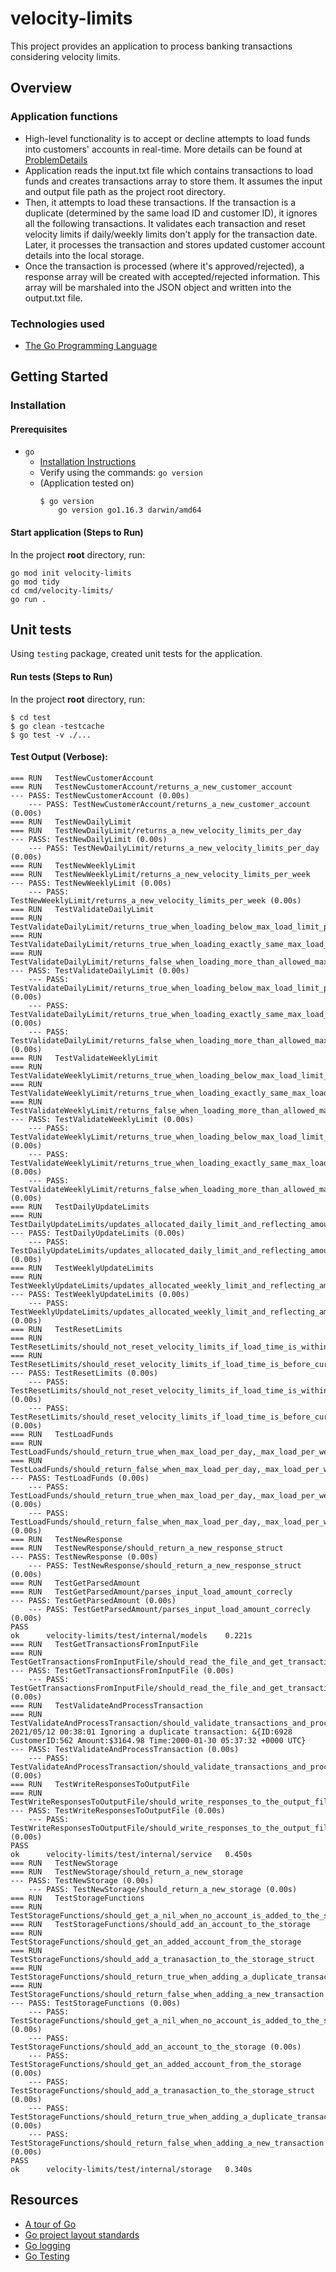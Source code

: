# velocity-limits
 
This project provides an application to process banking transactions considering velocity limits.

## Overview

### Application functions

- High-level functionality is to accept or decline attempts to load funds into customers' accounts in real-time. More details can be found at [ProblemDetails](docs/ProblemDetails.md)
- Application reads the input.txt file which contains transactions to load funds and creates transactions array to store them. It assumes the input and output file path as the project root directory.
- Then, it attempts to load these transactions. If the transaction is a duplicate (determined by the same load ID and customer ID), it ignores all the following transactions. It validates each transaction and reset velocity limits if daily/weekly limits don't apply for the transaction date. Later, it processes the transaction and stores updated customer account details into the local storage.
- Once the transaction is processed (where it's approved/rejected), a response array will be created with accepted/rejected information. This array will be marshaled into the JSON object and written into the output.txt file.

### Technologies used

- [The Go Programming Language](https://golang.org)

## Getting Started

### Installation

#### Prerequisites
- `go`
    - [Installation Instructions](https://golang.org/doc/install)
    - Verify using the commands: `go version`
    - (Application tested on)
        ```
        $ go version
            go version go1.16.3 darwin/amd64
        ```

#### Start application (Steps to Run)

In the project **root** directory, run:
```
go mod init velocity-limits
go mod tidy
cd cmd/velocity-limits/
go run .
```

## Unit tests

Using `testing` package, created unit tests for the application.

#### Run tests (Steps to Run)

In the project **root** directory, run:
```
$ cd test
$ go clean -testcache
$ go test -v ./...
```

#### Test Output (Verbose):
```
=== RUN   TestNewCustomerAccount
=== RUN   TestNewCustomerAccount/returns_a_new_customer_account
--- PASS: TestNewCustomerAccount (0.00s)
    --- PASS: TestNewCustomerAccount/returns_a_new_customer_account (0.00s)
=== RUN   TestNewDailyLimit
=== RUN   TestNewDailyLimit/returns_a_new_velocity_limits_per_day
--- PASS: TestNewDailyLimit (0.00s)
    --- PASS: TestNewDailyLimit/returns_a_new_velocity_limits_per_day (0.00s)
=== RUN   TestNewWeeklyLimit
=== RUN   TestNewWeeklyLimit/returns_a_new_velocity_limits_per_week
--- PASS: TestNewWeeklyLimit (0.00s)
    --- PASS: TestNewWeeklyLimit/returns_a_new_velocity_limits_per_week (0.00s)
=== RUN   TestValidateDailyLimit
=== RUN   TestValidateDailyLimit/returns_true_when_loading_below_max_load_limit_per_day
=== RUN   TestValidateDailyLimit/returns_true_when_loading_exactly_same_max_load_limit_per_day
=== RUN   TestValidateDailyLimit/returns_false_when_loading_more_than_allowed_max_load_limit_per_day
--- PASS: TestValidateDailyLimit (0.00s)
    --- PASS: TestValidateDailyLimit/returns_true_when_loading_below_max_load_limit_per_day (0.00s)
    --- PASS: TestValidateDailyLimit/returns_true_when_loading_exactly_same_max_load_limit_per_day (0.00s)
    --- PASS: TestValidateDailyLimit/returns_false_when_loading_more_than_allowed_max_load_limit_per_day (0.00s)
=== RUN   TestValidateWeeklyLimit
=== RUN   TestValidateWeeklyLimit/returns_true_when_loading_below_max_load_limit_per_week
=== RUN   TestValidateWeeklyLimit/returns_true_when_loading_exactly_same_max_load_limit_per_week
=== RUN   TestValidateWeeklyLimit/returns_false_when_loading_more_than_allowed_max_load_limit_per_week
--- PASS: TestValidateWeeklyLimit (0.00s)
    --- PASS: TestValidateWeeklyLimit/returns_true_when_loading_below_max_load_limit_per_week (0.00s)
    --- PASS: TestValidateWeeklyLimit/returns_true_when_loading_exactly_same_max_load_limit_per_week (0.00s)
    --- PASS: TestValidateWeeklyLimit/returns_false_when_loading_more_than_allowed_max_load_limit_per_week (0.00s)
=== RUN   TestDailyUpdateLimits
=== RUN   TestDailyUpdateLimits/updates_allocated_daily_limit_and_reflecting_amount_will_be_reduced
--- PASS: TestDailyUpdateLimits (0.00s)
    --- PASS: TestDailyUpdateLimits/updates_allocated_daily_limit_and_reflecting_amount_will_be_reduced (0.00s)
=== RUN   TestWeeklyUpdateLimits
=== RUN   TestWeeklyUpdateLimits/updates_allocated_weekly_limit_and_reflecting_amount_will_be_reduced
--- PASS: TestWeeklyUpdateLimits (0.00s)
    --- PASS: TestWeeklyUpdateLimits/updates_allocated_weekly_limit_and_reflecting_amount_will_be_reduced (0.00s)
=== RUN   TestResetLimits
=== RUN   TestResetLimits/should_not_reset_velocity_limits_if_load_time_is_within_daily/weekly_limits
=== RUN   TestResetLimits/should_reset_velocity_limits_if_load_time_is_before_current_day/week
--- PASS: TestResetLimits (0.00s)
    --- PASS: TestResetLimits/should_not_reset_velocity_limits_if_load_time_is_within_daily/weekly_limits (0.00s)
    --- PASS: TestResetLimits/should_reset_velocity_limits_if_load_time_is_before_current_day/week (0.00s)
=== RUN   TestLoadFunds
=== RUN   TestLoadFunds/should_return_true_when_max_load_per_day,_max_load_per_week_and_max_load_limits_are_not_reached
=== RUN   TestLoadFunds/should_return_false_when_max_load_per_day,_max_load_per_week_and_max_load_limits_are_reached
--- PASS: TestLoadFunds (0.00s)
    --- PASS: TestLoadFunds/should_return_true_when_max_load_per_day,_max_load_per_week_and_max_load_limits_are_not_reached (0.00s)
    --- PASS: TestLoadFunds/should_return_false_when_max_load_per_day,_max_load_per_week_and_max_load_limits_are_reached (0.00s)
=== RUN   TestNewResponse
=== RUN   TestNewResponse/should_return_a_new_response_struct
--- PASS: TestNewResponse (0.00s)
    --- PASS: TestNewResponse/should_return_a_new_response_struct (0.00s)
=== RUN   TestGetParsedAmount
=== RUN   TestGetParsedAmount/parses_input_load_amount_correcly
--- PASS: TestGetParsedAmount (0.00s)
    --- PASS: TestGetParsedAmount/parses_input_load_amount_correcly (0.00s)
PASS
ok  	velocity-limits/test/internal/models	0.221s
=== RUN   TestGetTransactionsFromInputFile
=== RUN   TestGetTransactionsFromInputFile/should_read_the_file_and_get_transactions
--- PASS: TestGetTransactionsFromInputFile (0.00s)
    --- PASS: TestGetTransactionsFromInputFile/should_read_the_file_and_get_transactions (0.00s)
=== RUN   TestValidateAndProcessTransaction
=== RUN   TestValidateAndProcessTransaction/should_validate_transactions_and_process_them_to_create_responses
2021/05/12 00:38:01 Ignoring a duplicate transaction: &{ID:6928 CustomerID:562 Amount:$3164.98 Time:2000-01-30 05:37:32 +0000 UTC}
--- PASS: TestValidateAndProcessTransaction (0.00s)
    --- PASS: TestValidateAndProcessTransaction/should_validate_transactions_and_process_them_to_create_responses (0.00s)
=== RUN   TestWriteResponsesToOutputFile
=== RUN   TestWriteResponsesToOutputFile/should_write_responses_to_the_output_file
--- PASS: TestWriteResponsesToOutputFile (0.00s)
    --- PASS: TestWriteResponsesToOutputFile/should_write_responses_to_the_output_file (0.00s)
PASS
ok  	velocity-limits/test/internal/service	0.450s
=== RUN   TestNewStorage
=== RUN   TestNewStorage/should_return_a_new_storage
--- PASS: TestNewStorage (0.00s)
    --- PASS: TestNewStorage/should_return_a_new_storage (0.00s)
=== RUN   TestStorageFunctions
=== RUN   TestStorageFunctions/should_get_a_nil_when_no_account_is_added_to_the_storage
=== RUN   TestStorageFunctions/should_add_an_account_to_the_storage
=== RUN   TestStorageFunctions/should_get_an_added_account_from_the_storage
=== RUN   TestStorageFunctions/should_add_a_tranasaction_to_the_storage_struct
=== RUN   TestStorageFunctions/should_return_true_when_adding_a_duplicate_transaction
=== RUN   TestStorageFunctions/should_return_false_when_adding_a_new_transaction
--- PASS: TestStorageFunctions (0.00s)
    --- PASS: TestStorageFunctions/should_get_a_nil_when_no_account_is_added_to_the_storage (0.00s)
    --- PASS: TestStorageFunctions/should_add_an_account_to_the_storage (0.00s)
    --- PASS: TestStorageFunctions/should_get_an_added_account_from_the_storage (0.00s)
    --- PASS: TestStorageFunctions/should_add_a_tranasaction_to_the_storage_struct (0.00s)
    --- PASS: TestStorageFunctions/should_return_true_when_adding_a_duplicate_transaction (0.00s)
    --- PASS: TestStorageFunctions/should_return_false_when_adding_a_new_transaction (0.00s)
PASS
ok  	velocity-limits/test/internal/storage	0.340s
```

## Resources

* [A tour of Go](https://tour.golang.org/list)
* [Go project layout standards](https://github.com/golang-standards/project-layout)
* [Go logging](https://www.honeybadger.io/blog/golang-logging/)
* [Go Testing](https://gobyexample.com/testing)